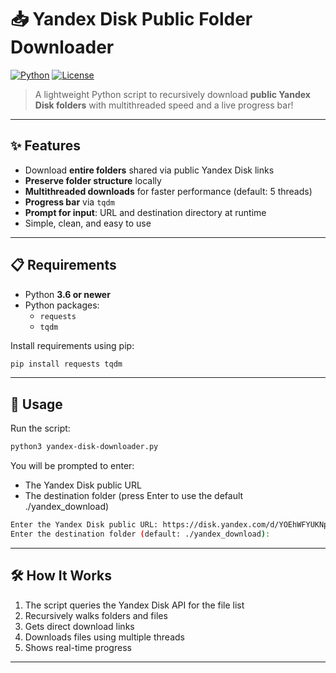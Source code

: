 # 📥 Yandex Disk Public Folder Downloader

[![Python](https://img.shields.io/badge/Python-3.6%2B-blue)](https://www.python.org/)
[![License](https://img.shields.io/badge/License-ISC-green.svg)](LICENSE)

> A lightweight Python script to recursively download **public Yandex Disk folders** with multithreaded speed and a live progress bar!

---

## ✨ Features

- Download **entire folders** shared via public Yandex Disk links
- **Preserve folder structure** locally
- **Multithreaded downloads** for faster performance (default: 5 threads)
- **Progress bar** via `tqdm`
- **Prompt for input**: URL and destination directory at runtime
- Simple, clean, and easy to use

---

## 📋 Requirements

- Python **3.6 or newer**
- Python packages:
  - `requests`
  - `tqdm`

Install requirements using pip:

```bash
pip install requests tqdm
```

---

## 🚀 Usage

Run the script:

```bash
python3 yandex-disk-downloader.py
```

You will be prompted to enter:
- The Yandex Disk public URL
- The destination folder (press Enter to use the default ./yandex_download)

```bash
Enter the Yandex Disk public URL: https://disk.yandex.com/d/YOEhWFYUKNpezA
Enter the destination folder (default: ./yandex_download):
```

---

## 🛠️ How It Works

1. The script queries the Yandex Disk API for the file list
2. Recursively walks folders and files
3. Gets direct download links
4. Downloads files using multiple threads
5. Shows real-time progress

---